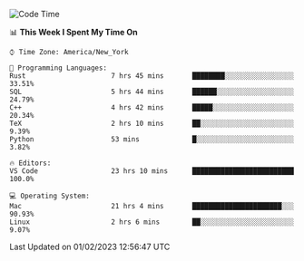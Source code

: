 <!--START_SECTION:waka-->
![Code Time](http://img.shields.io/badge/Code%20Time-107%20hrs%2033%20mins-blue)

📊 **This Week I Spent My Time On** 

```text
⌚︎ Time Zone: America/New_York

💬 Programming Languages: 
Rust                     7 hrs 45 mins       ████████░░░░░░░░░░░░░░░░░   33.51% 
SQL                      5 hrs 44 mins       ██████░░░░░░░░░░░░░░░░░░░   24.79% 
C++                      4 hrs 42 mins       █████░░░░░░░░░░░░░░░░░░░░   20.34% 
TeX                      2 hrs 10 mins       ██░░░░░░░░░░░░░░░░░░░░░░░   9.39% 
Python                   53 mins             █░░░░░░░░░░░░░░░░░░░░░░░░   3.82%

🔥 Editors: 
VS Code                  23 hrs 10 mins      █████████████████████████   100.0%

💻 Operating System: 
Mac                      21 hrs 4 mins       ██████████████████████░░░   90.93% 
Linux                    2 hrs 6 mins        ██░░░░░░░░░░░░░░░░░░░░░░░   9.07%

```


 Last Updated on 01/02/2023 12:56:47 UTC
<!--END_SECTION:waka-->
